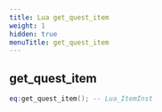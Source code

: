 ```yaml
---
title: Lua get_quest_item
weight: 1
hidden: true
menuTitle: get_quest_item
---
```

## get_quest_item
```lua
eq:get_quest_item(); -- Lua_ItemInst
```